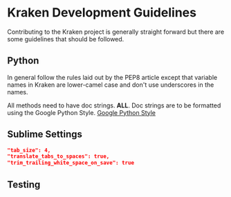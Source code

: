 # Kraken Development Guidelines
Contributing to the Kraken project is generally straight forward but there are some guidelines that should be followed.

## Python
In general follow the rules laid out by the PEP8 article except that variable names in Kraken are lower-camel case and don't use underscores in the names.

All methods need to have doc strings. **ALL**. Doc strings are to be formatted using the Google Python Style.
[Google Python Style](http://google.github.io/styleguide/pyguide.html "Google Python Style")

## Sublime Settings

```json
"tab_size": 4,
"translate_tabs_to_spaces": true,
"trim_trailing_white_space_on_save": true
```


## Testing
